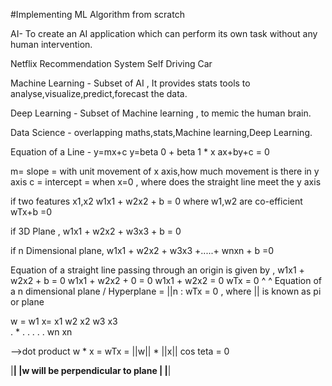 #Implementing ML Algorithm from scratch

AI- To create an AI application which can perform its own task without any human intervention.

Netflix Recommendation System 
Self Driving Car

Machine Learning - Subset of AI , It provides stats tools to analyse,visualize,predict,forecast the data.

Deep Learning - Subset of Machine learning , to memic the human brain. 

Data Science - overlapping maths,stats,Machine learning,Deep Learning. 

Equation of a Line -
y=mx+c
y=beta 0 + beta 1 * x
ax+by+c = 0 

m= slope = with unit movement of x axis,how much movement is there in y axis
c = intercept = when x=0 , where does the straight line meet the y axis

if two features x1,x2 
w1x1 + w2x2 + b = 0 where w1,w2 are co-efficient 
wTx+b =0 

if 3D Plane , 
w1x1 + w2x2 + w3x3 + b = 0

if n Dimensional plane,
w1x1 + w2x2 + w3x3 +.....+ wnxn + b =0

Equation of a straight line passing through an origin is given by , 
w1x1 + w2x2 + b = 0 
w1x1 + w2x2 + 0  = 0
w1x1 + w2x2 = 0
wTx = 0
                                     ^                     ^
Equation of a n dimensional plane / Hyperplane =  ||n : wTx = 0 , where || is known as pi or plane

w = w1      x=   x1
    w2           x2
    w3           x3   
    .     *       .
    .  .
    .             .
    wn           xn

  -->dot product
w * x = wTx = ||w|| * ||x|| cos teta = 0 

|__________________________________|
|w will be perpendicular to plane  |
|__________________________________|






